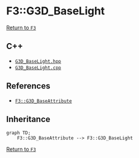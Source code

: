 # F3::G3D_BaseLight

[Return to `F3`](/docs/F3.md)

## C++

- [`G3D_BaseLight.hpp`](/c++/include/G3D_BaseLight.hpp)
- [`G3D_BaseLight.cpp`](/c++/source/G3D_BaseLight.cpp)

## References

- [`F3::G3D_BaseAttribute`](/docs/F3/G3D_BaseAttribute.md)

## Inheritance

```mermaid
graph TD;
    F3::G3D_BaseAttribute --> F3::G3D_BaseLight
```

[Return to `F3`](/docs/F3.md)